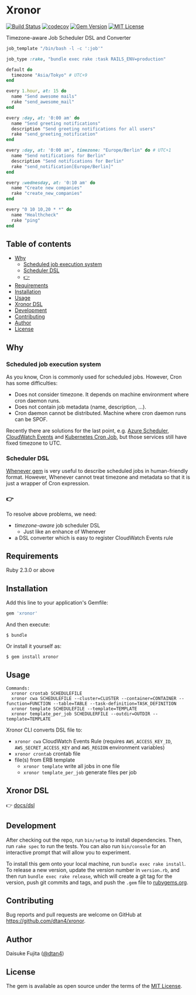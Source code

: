 # Xronor

[![Build Status](https://travis-ci.org/dtan4/xronor.svg?branch=master)](https://travis-ci.org/dtan4/xronor)
[![codecov](https://codecov.io/gh/dtan4/xronor/branch/master/graph/badge.svg)](https://codecov.io/gh/dtan4/xronor)
[![Gem Version](https://badge.fury.io/rb/xronor.svg)](https://badge.fury.io/rb/xronor)
[![MIT License](http://img.shields.io/badge/license-MIT-blue.svg?style=flat)](LICENSE)

Timezone-aware Job Scheduler DSL and Converter

```ruby
job_template "/bin/bash -l -c ':job'"

job_type :rake, "bundle exec rake :task RAILS_ENV=production"

default do
  timezone "Asia/Tokyo" # UTC+9
end

every 1.hour, at: 15 do
  name "Send awesome mails"
  rake "send_awesome_mail"
end

every :day, at: '0:00 am' do
  name "Send greeting notifications"
  description "Send greeting notifications for all users"
  rake "send_greeting_notification"
end

every :day, at: '0:00 am', timezone: "Europe/Berlin" do # UTC+1
  name "Send notifications for Berlin"
  description "Send notifications for Berlin"
  rake "send_notification[Europe/Berlin]"
end

every :wednesday, at: '0:10 am' do
  name "Create new companies"
  rake "create_new_companies"
end

every "0 10 10,20 * *" do
  name "Healthcheck"
  rake "ping"
end
```

## Table of contents

- [Why](#why)
  * [Scheduled job execution system](#scheduled-job-execution-system)
  * [Scheduler DSL](#scheduler-dsl)
  * [:point_right:](#point_right)
- [Requirements](#requirements)
- [Installation](#installation)
- [Usage](#usage)
- [Xronor DSL](#xronor-dsl)
- [Development](#development)
- [Contributing](#contributing)
- [Author](#author)
- [License](#license)

## Why

### Scheduled job execution system

As you know, Cron is commonly used for scheduled jobs.
However, Cron has some difficulties:

- Does not consider timezone. It depends on machine environment where cron daemon runs.
- Does not contain job metadata (name, description, ...).
- Cron daemon cannot be distributed. Machine where cron daemon runs can be SPOF.

Recently there are solutions for the last point, e.g. [Azure Scheduler](https://azure.microsoft.com/en-us/services/scheduler/), [CloudWatch Events](http://docs.aws.amazon.com/AmazonCloudWatch/latest/events/WhatIsCloudWatchEvents.html) and [Kubernetes Cron Job](https://kubernetes.io/docs/user-guide/cron-jobs/), but those services still have fixed timezone to UTC.

### Scheduler DSL

[Whenever gem](https://github.com/javan/whenever) is very useful to describe scheduled jobs in human-friendly format.
However, Whenever cannot treat timezone and metadata so that it is just a wrapper of Cron expression.

### :point_right:

To resolve above problems, we need:

- _timezone-aware_ job scheduler DSL
  - Just like an enhance of Whenever
- a DSL converter which is easy to register CloudWatch Events rule

## Requirements

Ruby 2.3.0 or above

## Installation

Add this line to your application's Gemfile:

```ruby
gem 'xronor'
```

And then execute:

    $ bundle

Or install it yourself as:

    $ gem install xronor

## Usage

```
Commands:
  xronor crontab SCHEDULEFILE
  xronor cwa SCHEDULEFILE --cluster=CLUSTER --container=CONTAINER --function=FUNCTION --table=TABLE --task-definition=TASK_DEFINITION
  xronor template SCHEDULEFILE --template=TEMPLATE
  xronor template_per_job SCHEDULERFILE --outdir=OUTDIR --template=TEMPLATE
```

Xronor CLI converts DSL file to:

- `xronor cwa` CloudWatch Events Rule (requires `AWS_ACCESS_KEY_ID`, `AWS_SECRET_ACCESS_KEY` and `AWS_REGION` environment variables)
- `xronor crontab` crontab file
- file(s) from ERB template
  - `xronor template` write all jobs in one file
  - `xronor template_per_job` generate files per job

## Xronor DSL

:point_right: [docs/dsl](docs/dsl.md)

## Development

After checking out the repo, run `bin/setup` to install dependencies. Then, run `rake spec` to run the tests. You can also run `bin/console` for an interactive prompt that will allow you to experiment.

To install this gem onto your local machine, run `bundle exec rake install`. To release a new version, update the version number in `version.rb`, and then run `bundle exec rake release`, which will create a git tag for the version, push git commits and tags, and push the `.gem` file to [rubygems.org](https://rubygems.org).

## Contributing

Bug reports and pull requests are welcome on GitHub at https://github.com/dtan4/xronor.

## Author

Daisuke Fujita ([@dtan4](https://github.com/dtan4))

## License

The gem is available as open source under the terms of the [MIT License](http://opensource.org/licenses/MIT).
